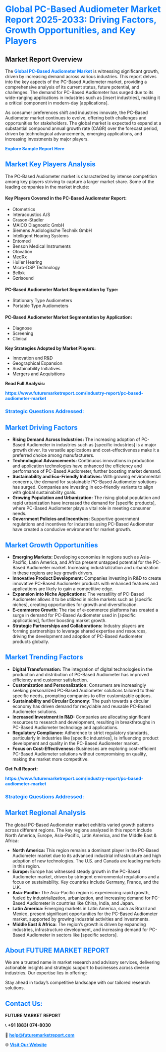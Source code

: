<h1 style="color: #007BFF;">Global PC-Based Audiometer Market Report 2025-2033: Driving Factors, Growth Opportunities, and Key Players</h1>

<section id="overview">
<h2>Market Report Overview</h2>
<p>The <a href="https://www.futuremarketreport.com/industry-report/pc-based-audiometer-market" style="color: #007BFF; text-decoration: none;"><strong>Global PC-Based Audiometer Market</strong></a> is witnessing significant growth, driven by increasing demand across various industries. This report delves into the key aspects of the PC-Based Audiometer market, providing a comprehensive analysis of its current status, future potential, and challenges. The demand for PC-Based Audiometer has surged due to its wide-ranging applications in industries such as [insert industries], making it a critical component in modern-day [applications].</p>
<p>As consumer preferences shift and industries innovate, the PC-Based Audiometer market continues to evolve, offering both challenges and opportunities for stakeholders. The global market is expected to expand at a substantial compound annual growth rate (CAGR) over the forecast period, driven by technological advancements, emerging applications, and increasing investments by major players.</p>
</section>

<section id="overview">
<p><a href="https://www.futuremarketreport.com/request-sample/reportId=50571" style="color: #007BFF; text-decoration: none;"><strong>Explore Sample Report Here</strong></a></p>
</section>

<section id="key-players">
<h2 style="color: #007BFF;">Market Key Players Analysis</h2>
<p>The PC-Based Audiometer market is characterized by intense competition among key players striving to capture a larger market share. Some of the leading companies in the market include:</p>
<h4>Key Players Covered in the PC-Based Audiometer Report:</h4>
<ul><li>Otometrics</li><li>Interacoustics A/S</li><li>Grason-Stadler</li><li>MAICO Diagnostic GmbH</li><li>Siemens Audiologische Technik GmbH</li><li>Intelligent Hearing Systems</li><li>Entomed</li><li>Benson Medical Instruments</li><li>Otovation</li><li>MedRx</li><li>Hui&#039;er Hearing</li><li>Micro-DSP Technology</li><li>Bellxk</li><li>Gzrisound</li></ul>
<h4>PC-Based Audiometer Market Segmentation by Type:</h4>
<ul><li>Stationary Type Audiometers</li><li>Portable Type Audiometers</li></ul>

<h4>PC-Based Audiometer Market Segmentation by Application:</h4>
<ul><li>Diagnose</li><li>Screening</li><li>Clinical</li></ul>
<p><strong>Key Strategies Adopted by Market Players:</strong></p>
<ul>
<li>Innovation and R&D</li>
<li>Geographical Expansion</li>
<li>Sustainability Initiatives</li>
<li>Mergers and Acquisitions</li>
</ul>
</section>

<section>
<p><strong>Read Full Analysis: </strong></p><a href="https://www.futuremarketreport.com/industry-report/pc-based-audiometer-market" style="color: #007BFF; text-decoration: none;"><strong>https://www.futuremarketreport.com/industry-report/pc-based-audiometer-market</strong></a>
<h3 style="color: #007BFF;">Strategic Questions Addressed:</h3>
</section>

<section id="driving-factors">
<h2 style="color: #007BFF;">Market Driving Factors</h2>
<ul>
<li><strong>Rising Demand Across Industries:</strong> The increasing adoption of PC-Based Audiometer in industries such as [specific industries] is a major growth driver. Its versatile applications and cost-effectiveness make it a preferred choice among manufacturers.</li>
<li><strong>Technological Advancements:</strong> Continuous innovations in production and application technologies have enhanced the efficiency and performance of PC-Based Audiometer, further boosting market demand.</li>
<li><strong>Sustainability and Eco-Friendly Initiatives:</strong> With growing environmental concerns, the demand for sustainable PC-Based Audiometer solutions has surged. Companies are investing in eco-friendly variants to align with global sustainability goals.</li>
<li><strong>Growing Population and Urbanization:</strong> The rising global population and rapid urbanization have increased the demand for [specific products], where PC-Based Audiometer plays a vital role in meeting consumer needs.</li>
<li><strong>Government Policies and Incentives:</strong> Supportive government regulations and incentives for industries using PC-Based Audiometer have created a conducive environment for market growth.</li>
</ul>
</section>

<section id="growth-opportunities">
<h2 style="color: #007BFF;">Market Growth Opportunities</h2>
<ul>
<li><strong>Emerging Markets:</strong> Developing economies in regions such as Asia-Pacific, Latin America, and Africa present untapped potential for the PC-Based Audiometer market. Increasing industrialization and urbanization in these regions are key growth drivers.</li>
<li><strong>Innovative Product Development:</strong> Companies investing in R&D to create innovative PC-Based Audiometer products with enhanced features and applications are likely to gain a competitive edge.</li>
<li><strong>Expansion into Niche Applications:</strong> The versatility of PC-Based Audiometer allows it to be utilized in niche markets such as [specific niches], creating opportunities for growth and diversification.</li>
<li><strong>E-commerce Growth:</strong> The rise of e-commerce platforms has created a surge in demand for PC-Based Audiometer used in [specific applications], further boosting market growth.</li>
<li><strong>Strategic Partnerships and Collaborations:</strong> Industry players are forming partnerships to leverage shared expertise and resources, driving the development and adoption of PC-Based Audiometer products globally.</li>
</ul>
</section>

<section id="trending-factors">
<h2 style="color: #007BFF;">Market Trending Factors</h2>
<ul>
<li><strong>Digital Transformation:</strong> The integration of digital technologies in the production and distribution of PC-Based Audiometer has improved efficiency and customer satisfaction.</li>
<li><strong>Customization and Personalization:</strong> Consumers are increasingly seeking personalized PC-Based Audiometer solutions tailored to their specific needs, prompting companies to offer customizable options.</li>
<li><strong>Sustainability and Circular Economy:</strong> The push towards a circular economy has driven demand for recyclable and reusable PC-Based Audiometer solutions.</li>
<li><strong>Increased Investment in R&D:</strong> Companies are allocating significant resources to research and development, resulting in breakthroughs in PC-Based Audiometer technology and applications.</li>
<li><strong>Regulatory Compliance:</strong> Adherence to strict regulatory standards, particularly in industries like [specific industries], is influencing product development and quality in the PC-Based Audiometer market.</li>
<li><strong>Focus on Cost-Effectiveness:</strong> Businesses are exploring cost-efficient PC-Based Audiometer solutions without compromising on quality, making the market more competitive.</li>
</ul>
</section>

<section>
<p><strong>Get Full Report: </strong></p><a href="https://www.futuremarketreport.com/industry-report/pc-based-audiometer-market" style="color: #007BFF; text-decoration: none;"><strong>https://www.futuremarketreport.com/industry-report/pc-based-audiometer-market</strong></a>
<h3 style="color: #007BFF;">Strategic Questions Addressed:</h3>
</section>


<section id="regional-analysis">
<h2 style="color: #007BFF;">Market Regional Analysis</h2>
<p>The global PC-Based Audiometer market exhibits varied growth patterns across different regions. The key regions analyzed in this report include North America, Europe, Asia-Pacific, Latin America, and the Middle East & Africa:</p>
<ul>
<li><strong>North America:</strong> This region remains a dominant player in the PC-Based Audiometer market due to its advanced industrial infrastructure and high adoption of new technologies. The U.S. and Canada are leading markets in this region.</li>
<li><strong>Europe:</strong> Europe has witnessed steady growth in the PC-Based Audiometer market, driven by stringent environmental regulations and a focus on sustainability. Key countries include Germany, France, and the U.K.</li>
<li><strong>Asia-Pacific:</strong> The Asia-Pacific region is experiencing rapid growth, fueled by industrialization, urbanization, and increasing demand for PC-Based Audiometer in countries like China, India, and Japan.</li>
<li><strong>Latin America:</strong> Emerging markets in Latin America, such as Brazil and Mexico, present significant opportunities for the PC-Based Audiometer market, supported by growing industrial activities and investments.</li>
<li><strong>Middle East & Africa:</strong> The region’s growth is driven by expanding industries, infrastructure development, and increasing demand for PC-Based Audiometer in sectors like [specific sectors].</li>
</ul>
</section>

<footer>
<h2 style="color: #007BFF;">About FUTURE MARKET REPORT</h2>
<p>We are a trusted name in market research and advisory services, delivering actionable insights and strategic support to businesses across diverse industries. Our expertise lies in offering:</p>

<p>Stay ahead in today’s competitive landscape with our tailored research solutions.</p>

<h2 style="color: #007BFF;">Contact Us:</h2>
<p><strong>FUTURE MARKET REPORT</strong></p>
<p>📞 <strong>+91 (883) 074-8030</strong></p>
<p>📧 <strong><a href="mailto:help@futuremarketreport.com" style="color: #007BFF;">help@futuremarketreport.com</a></strong></p>
<p>🌐 <strong><a href="https://www.futuremarketreport.com/" style="color: #007BFF;">Visit Our Website</a></strong></p>
</footer>